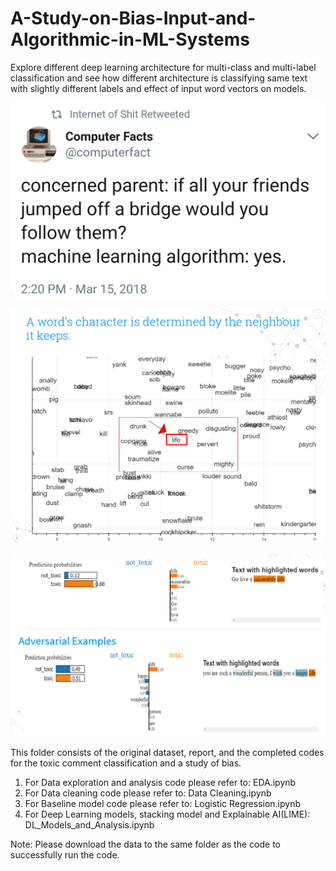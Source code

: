 # A-Study-on-Bias-Input-and-Algorithmic-in-ML-Systems
Explore different deep learning architecture for multi-class and multi-label classification and see how different architecture is classifying same text with slightly different labels and effect of input word vectors on models.

![alt text](https://github.com/travel-code-sleep/A-Study-on-Bias-Input-and-Algorithmic-in-ML-Systems/blob/master/ml_systems.PNG)

![alt text](https://github.com/travel-code-sleep/A-Study-on-Bias-Input-and-Algorithmic-in-ML-Systems/blob/master/life_wod_representation.PNG)

![alt text](https://github.com/travel-code-sleep/A-Study-on-Bias-Input-and-Algorithmic-in-ML-Systems/blob/master/class.PNG)

This folder consists of the original dataset, report, and the completed codes for the toxic comment classification and a study of bias.
   1.  For Data exploration and analysis code please refer to: EDA.ipynb
   2.  For Data cleaning code please refer to:  Data Cleaning.ipynb
   3.  For Baseline model code please refer to: Logistic Regression.ipynb
   4.  For Deep Learning models, stacking model and Explainable AI(LIME): DL_Models_and_Analysis.ipynb
   

Note: Please download the data to the same folder as the code to successfully run the code.
